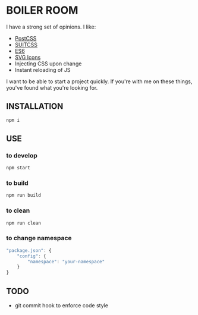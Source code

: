 # BOILER ROOM

I have a strong set of opinions. I like:
- [PostCSS](http://github.com/postcss)
- [SUITCSS](http://suitcss.github.io)
- [ES6](http://exploringjs.com)
- [SVG Icons](https://css-tricks.com/svg-use-external-source/)
- Injecting CSS upon change
- Instant reloading of JS

I want to be able to start a project quickly. If you're with me on these
things, you've found what you're looking for.

## INSTALLATION

```bash
npm i
```

## USE

### to develop
```bash
npm start
```
### to build
```bash
npm run build
```
### to clean
```bash
npm run clean
```

### to change namespace
```js
"package.json": {
	"config": {
		"namespace": "your-namespace"
	}
}
```

## TODO

* git commit hook to enforce code style
